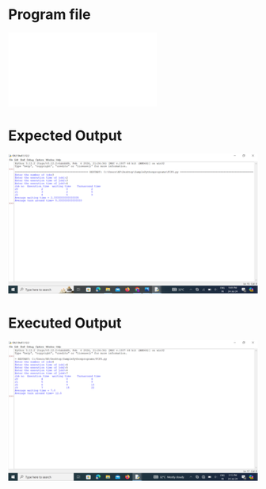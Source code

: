 # Program file
![Program file](FCFS.py)

# Expected Output
![Expected Output](ExpectedOutput.png)

# Executed Output
![Executed Output](ExecutedOutput.png)
